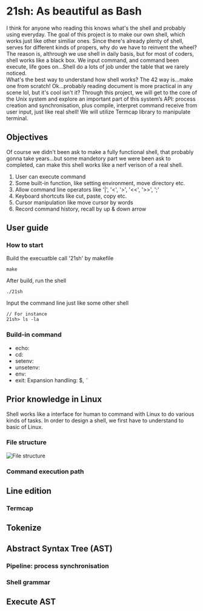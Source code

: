 # 21sh: As beautiful as Bash
I think for anyone who reading this knows what's the shell and probably using everyday. The goal of this project is to make our own shell, which works just like other similiar ones. Since there's already plenty of shell, serves for different kinds of propers, why do we have to reinvent the wheel? The reason is, althrough we use shell in daily basis, but for most of coders, shell works like a black box. We input command, and command been execute, life goes on...Shell do a lots of job under the table that we rarely noticed. <br>
What's the best way to understand how shell works? The 42 way is...make one from scratch! Ok...probably reading document is more practical in any scene lol, but it's cool isn't it? Through this project, we will get to the core of the Unix system and explore an important part of this system’s API: process creation and synchronisation, plus compile, interpret command receive from user input, just like real shell! We will utilize Termcap library to manipulate terminal.

## Objectives
Of course we didn't been ask to make a fully functional shell, that probably gonna take years...but some mandetory part we were been ask to completed, can make this shell works like a nerf verison of a real shell.<br>

1. User can execute command
2. Some built-in function, like setting environment, move directory etc.
3. Allow command line operators like '|', '<', '>', '<<', '>>', ';'
4. Keyboard shortcuts like cut, paste, copy etc.
5. Cursor manipulation like move cursor by words
6. Record command history, recall by up & down arrow

## User guide

### How to start
Build the execuatble call '21sh' by makefile
```
make
```
After build, run the shell
```
./21sh
```
Input the command line just like some other shell
```
// For instance
21sh> ls -la
```

### Build-in command
- echo: 
- cd: 
- setenv:  
- unsetenv: 
- env: 
- exit: 
Expansion handling: $,  ̃

## Prior knowledge in Linux
Shell works like a interface for human to command with Linux to do various kinds of tasks. In order to design a shell, we first have to understand to basic of Linux.

### File structure
![File structure](/nfs/2018/j/juochen/Documents/21sh/document/img/linux-filesystem.png)

### Command execution path




## Line edition

### Termcap




## Tokenize






## Abstract Syntax Tree (AST)

### Pipeline: process synchronisation

### Shell grammar







## Execute AST
